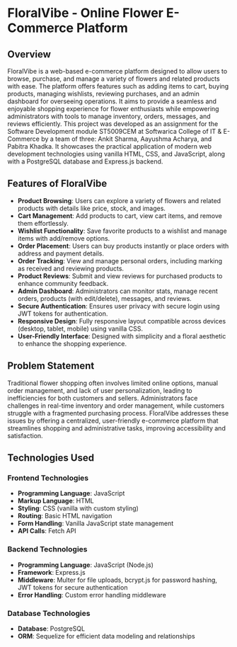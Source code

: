 # **FloralVibe - Online Flower E-Commerce Platform**

## **Overview**
FloralVibe is a web-based e-commerce platform designed to allow users to browse, purchase, and manage a variety of flowers and related products with ease. The platform offers features such as adding items to cart, buying products, managing wishlists, reviewing purchases, and an admin dashboard for overseeing operations. It aims to provide a seamless and enjoyable shopping experience for flower enthusiasts while empowering administrators with tools to manage inventory, orders, messages, and reviews efficiently. This project was developed as an assignment for the Software Development module ST5009CEM at Softwarica College of IT & E-Commerce by a team of three: Ankit Sharma, Aayushma Acharya, and Pabitra Khadka. It showcases the practical application of modern web development technologies using vanilla HTML, CSS, and JavaScript, along with a PostgreSQL database and Express.js backend.

## **Features of FloralVibe**
- **Product Browsing**: Users can explore a variety of flowers and related products with details like price, stock, and images.
- **Cart Management**: Add products to cart, view cart items, and remove them effortlessly.
- **Wishlist Functionality**: Save favorite products to a wishlist and manage items with add/remove options.
- **Order Placement**: Users can buy products instantly or place orders with address and payment details.
- **Order Tracking**: View and manage personal orders, including marking as received and reviewing products.
- **Product Reviews**: Submit and view reviews for purchased products to enhance community feedback.
- **Admin Dashboard**: Administrators can monitor stats, manage recent orders, products (with edit/delete), messages, and reviews.
- **Secure Authentication**: Ensures user privacy with secure login using JWT tokens for authentication.
- **Responsive Design**: Fully responsive layout compatible across devices (desktop, tablet, mobile) using vanilla CSS.
- **User-Friendly Interface**: Designed with simplicity and a floral aesthetic to enhance the shopping experience.

## **Problem Statement**
Traditional flower shopping often involves limited online options, manual order management, and lack of user personalization, leading to inefficiencies for both customers and sellers. Administrators face challenges in real-time inventory and order management, while customers struggle with a fragmented purchasing process. FloralVibe addresses these issues by offering a centralized, user-friendly e-commerce platform that streamlines shopping and administrative tasks, improving accessibility and satisfaction.

## **Technologies Used**

### **Frontend Technologies**
- **Programming Language**: JavaScript
- **Markup Language**: HTML
- **Styling**: CSS (vanilla with custom styling)
- **Routing**: Basic HTML navigation
- **Form Handling**: Vanilla JavaScript state management
- **API Calls**: Fetch API

### **Backend Technologies**
- **Programming Language**: JavaScript (Node.js)
- **Framework**: Express.js
- **Middleware**: Multer for file uploads, bcrypt.js for password hashing, JWT tokens for secure authentication
- **Error Handling**: Custom error handling middleware

### **Database Technologies**
- **Database**: PostgreSQL
- **ORM**: Sequelize for efficient data modeling and relationships
